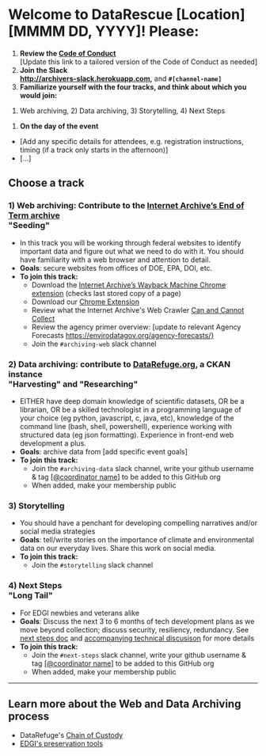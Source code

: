 # Welcome to DataRescue [Location] [MMMM DD, YYYY]! Please:

1. **Review the [Code of Conduct](https://docs.google.com/document/d/1bmMTOCgzZslkQwy03NoqX4pEFFDFyMoEQDro7h35E7c/edit)**  
[Update this link to a tailored version of the Code of Conduct as needed]
1. **Join the Slack**  
**http://archivers-slack.herokuapp.com,** and **`#[channel-name]`**
1. **Familiarize yourself with the four tracks, and think about which you would join:**  
1) Web archiving, 2) Data archiving, 3) Storytelling, 4) Next Steps
1. **On the day of the event**
  * [Add any specific details for attendees, e.g. registration instructions, timing (if a track only starts in the afternoon)]
  * [...]

## Choose a track

### 1) Web archiving: Contribute to the [Internet Archive’s End of Term archive](http://eotarchive.cdlib.org/2016.html) <br /> "Seeding"

* In this track you will be working through federal websites to identify important data and figure out what we need to do with it. You should have familiarity with a web browser and attention to detail.
* **Goals**: secure websites from offices of DOE, EPA, DOI, etc.
* **To join this track:**
  * Download the [Internet Archive’s Wayback Machine Chrome extension](https://chrome.google.com/webstore/detail/wayback-machine/fpnmgdkabkmnadcjpehmlllkndpkmiak) (checks last stored copy of a page)
  * Download our [Chrome Extension](https://chrome.google.com/webstore/detail/nominationtool/abjpihafglmijnkkoppbookfkkanklok)
  * Review what the Internet Archive's Web Crawler [Can and Cannot Collect](https://edgi-govdata-archiving.github.io/guides/internet-archive-crawler/)
  * Review the agency primer overview: [update to relevant Agency Forecasts https://envirodatagov.org/agency-forecasts/}
  * Join the `#archiving-web` slack channel

### 2) Data archiving: contribute to [DataRefuge.org](https://www.datarefuge.org), a CKAN instance <br /> "Harvesting" and "Researching"
* EITHER have deep domain knowledge of scientific datasets, OR be a librarian, OR be a skilled technologist in a programming language of your choice (eg python, javascript, c, java, etc), knowledge of the command line (bash, shell, powershell), experience working with structured data (eg json formatting). Experience in front-end web development a plus.
* **Goals**: archive data from [add specific event goals]
* **To join this track:**
  * Join the `#archiving-data` slack channel, write your github username & tag [[@coordinator name](#)] to be added to this GitHub org
  * When added, make your membership public

### 3) Storytelling
* You should have a penchant for developing compelling narratives and/or social media strategies
* **Goals**: tell/write stories on the importance of climate and environmental data on our everyday lives. Share this work on social media.
* **To join this track:**
  * Join the `#storytelling` slack channel

### 4) Next Steps <br /> "Long Tail"
* For EDGI newbies and veterans alike
* **Goals**: Discuss the next 3 to 6 months of tech development plans as we move beyond collection; discuss security, resiliency, redundancy. See [next steps doc](./next-steps.md) and [accompanying technical discusison](https://github.com/edgi-govdata-archiving/pagefreezer-cli) for more details
* **To join this track:**
  * Join the `#next-steps` slack channel, write your github username & tag [[@coordinator name](#)] to be added to this GitHub org
  * When added, make your membership public

****

## Learn more about the Web and Data Archiving process

- DataRefuge's [Chain of Custody](http://www.ppehlab.org/blogposts/2017/2/1/data-refuge-rests-on-a-clear-chain-of-custody)
- [EDGI's preservation tools](https://github.com/edgi-govdata-archiving/overview)
